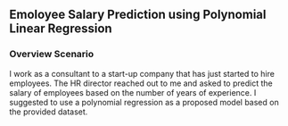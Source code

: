 ## Emoloyee Salary Prediction using Polynomial Linear Regression
### Overview Scenario
I work as a consultant to a start-up company that has just started to hire employees. The HR director reached out to me and asked to predict the salary of employees based on the number of years of experience. I suggested to use a polynomial regression as a proposed model based on the provided dataset.
